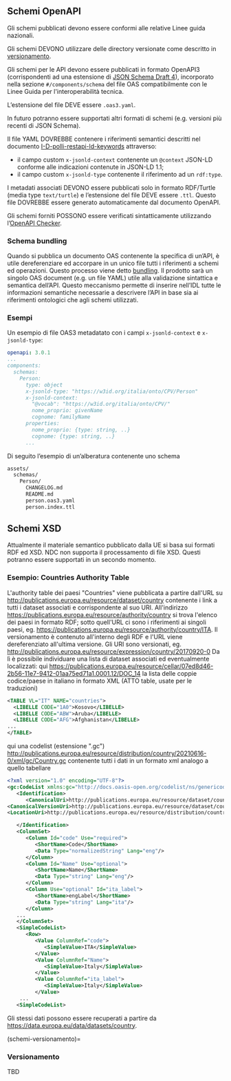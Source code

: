 ## Schemi OpenAPI

Gli schemi pubblicati devono essere conformi alle relative Linee guida nazionali.

Gli schemi DEVONO utilizzare delle directory versionate come descritto in [versionamento](schemi-versionamento).

Gli schemi per le API devono essere pubblicati in formato OpenAPI3 (corrispondenti ad una estensione di [JSON Schema Draft 4](https://spec.openapis.org/oas/v3.0.3#data-types)), incorporato nella sezione `#/components/schema` del file OAS compatibilmente con le Linee Guida per l'interoperabilità tecnica.

L’estensione del file DEVE essere `.oas3.yaml`.

In futuro potranno essere supportati altri formati di schemi (e.g. versioni più recenti di JSON Schema).

Il file YAML DOVREBBE contenere i riferimenti semantici descritti nel documento [I-D-polli-restapi-ld-keywords](https://datatracker.ietf.org/doc/draft-polli-restapi-ld-keywords/)
attraverso:

- il campo custom `x-jsonld-context` contenente un `@context` JSON-LD conforme alle indicazioni contenute in JSON-LD 1.1;
- il campo custom `x-jsonld-type` contenente il riferimento ad un `rdf:type`.

I metadati associati DEVONO essere pubblicati solo in formato RDF/Turtle (media type `text/turtle`)
e l’estensione del file DEVE essere `.ttl`.
Questo file DOVREBBE essere generato automaticamente dal documento OpenAPI.

Gli schemi forniti POSSONO essere verificati sintatticamente utilizzando l’[OpenAPI Checker](https://github.com/italia/api-oas-checker).

### Schema bundling

Quando si pubblica un documento OAS contenente la specifica di un’API,
è utile dereferenziare ed accorpare in un unico file tutti i riferimenti
a schemi ed operazioni.
Questo processo viene detto [bundling](https://json-schema.org/understanding-json-schema/structuring.html#bundling).
Il prodotto sarà un singolo OAS document (e.g. un file YAML) utile alla validazione sintattica e semantica
dell’API.
Questo meccanismo permette di inserire nell’IDL tutte le informazioni semantiche necessarie
a descrivere l’API in base sia ai riferimenti ontologici che agli schemi utilizzati.

### Esempi

Un esempio di file OAS3 metadatato con i campi `x-jsonld-context` e `x-jsonld-type`:

```yaml
openapi: 3.0.1
...
components:
  schemas:
    Person:
      type: object
      x-jsonld-type: "https://w3id.org/italia/onto/CPV/Person"
      x-jsonld-context:
        "@vocab": "https://w3id.org/italia/onto/CPV/"
        nome_proprio: givenName
        cognome: familyName
      properties:
        nome_proprio: {type: string, ..}
        cognome: {type: string, ..}
      ...
```


Di seguito l’esempio di un’alberatura contenente uno schema

```bash
assets/
  schemas/
    Person/
      CHANGELOG.md
      README.md
      person.oas3.yaml
      person.index.ttl
```


## Schemi XSD

Attualmente il materiale semantico pubblicato dalla UE si basa sui formati RDF ed XSD.
NDC non supporta il processamento di file XSD.
Questi potranno essere supportati in un secondo momento.

### Esempio: Countries Authority Table

L'authority table dei paesi "Countries" viene pubblicata a partire dall'URL su http://publications.europa.eu/resource/dataset/country contenente i link a tutti i dataset associati e corrispondente al suo URI.
All'indirizzo https://publications.europa.eu/resource/authority/country si trova l'elenco dei paesi in formato RDF; sotto quell'URL ci sono i riferimenti ai singoli paesi, eg. https://publications.europa.eu/resource/authority/country/ITA.
Il versionamento è contenuto all'interno degli RDF e l'URL viene dereferenziato all'ultima versione.
Gli URI sono versionati, eg. http://publications.europa.eu/resource/expression/country/20170920-0
Da lì è possibile individuare una lista di dataset associati ed eventualmente localizzati:
qui https://publications.europa.eu/resource/cellar/07ed8d46-2b56-11e7-9412-01aa75ed71a1.0001.12/DOC_14 la lista delle coppie codice/paese in italiano in formato XML (ATTO table, usate per le traduzioni)

```xml
<TABLE VL="IT" NAME="countries">
  <LIBELLE CODE="1A0">Kosovo</LIBELLE>
  <LIBELLE CODE="ABW">Aruba</LIBELLE>
  <LIBELLE CODE="AFG">Afghanistan</LIBELLE>
...
</TABLE>
```

qui una codelist (estensione ".gc") http://publications.europa.eu/resource/distribution/country/20210616-0/xml/gc/Country.gc contenente tutti i dati in un formato xml analogo a quello tabellare

```xml
<?xml version="1.0" encoding="UTF-8"?>
<gc:CodeList xmlns:gc="http://docs.oasis-open.org/codelist/ns/genericode/1.0/">
   <Identification>
      <CanonicalUri>http://publications.europa.eu/resource/dataset/country</CanonicalUri>
<CanonicalVersionUri>http://publications.europa.eu/resource/dataset/country/20210616-0</CanonicalVersionUri>
<LocationUri>http://publications.europa.eu/resource/distribution/country/20210616-0/xml/gc/Country.gc</LocationUri>

   </Identification>
   <ColumnSet>
      <Column Id="code" Use="required">
         <ShortName>Code</ShortName>
         <Data Type="normalizedString" Lang="eng"/>
      </Column>
      <Column Id="Name" Use="optional">
         <ShortName>Name</ShortName>
         <Data Type="string" Lang="eng"/>
      </Column>
      <Column Use="optional" Id="ita_label">
         <ShortName>engLabel</ShortName>
         <Data Type="string" Lang="ita"/>
      </Column>
   ...
   </ColumnSet>
   <SimpleCodeList>
      <Row>
         <Value ColumnRef="code">
            <SimpleValue>ITA</SimpleValue>
         </Value>
         <Value ColumnRef="Name">
            <SimpleValue>Italy</SimpleValue>
         </Value>
         <Value ColumnRef="ita_label">
            <SimpleValue>Italy</SimpleValue>
         </Value>
    ...
   <SimpleCodeList>
```

Gli stessi dati possono essere recuperati  a partire da https://data.europa.eu/data/datasets/country.


(schemi-versionamento)=
### Versionamento

TBD
